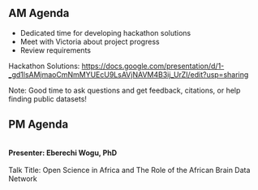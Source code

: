 ## AM Agenda
- Dedicated time for developing hackathon solutions
- Meet with Victoria about project progress
- Review requirements 

Hackathon Solutions: https://docs.google.com/presentation/d/1-_gd1lsAMjmaoCmNmMYUEcU9LsAVjNAVM4B3ij_UrZI/edit?usp=sharing

Note: Good time to ask questions and get feedback, citations, or help finding public datasets!

## PM Agenda

<br>**Presenter: Eberechi Wogu, PhD**
<br><br>Talk Title: Open Science in Africa and The Role of the African Brain Data Network

